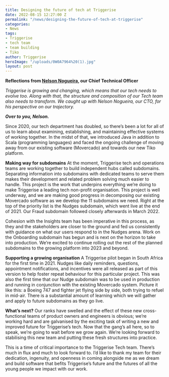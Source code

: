 ```yaml
---
title: Designing the future of tech at Triggerise
date: 2022-08-15 12:27:00 Z
permalink: "/news/designing-the-future-of-tech-at-triggerise"
categories:
- News
tags:
- Triggerise
- tech team
- team building
- Tiko
author: Triggerise
heroImage: "/uploads/0W0A7964%20(1).jpg"
layout: post
---
```


**Reflections from [Nelson Nogueira](https://www.linkedin.com/in/nognelson/), our Chief Technical Officer**

*Triggerise is growing and changing, which means that our tech needs to evolve too. Along with that, the structure and composition of our Tech team also needs to transform. We caught up with Nelson Nogueira, our CTO, for his perspective on our trajectory.*

***Over to you, Nelson.***

Since 2020, our tech department has doubled, so there’s been a lot for all of us to learn about examining, establishing, and maintaining effective systems of working together. In the midst of that, we introduced Java in addition to Scala (programming languages) and faced the ongoing challenge of moving away from our existing software (Movercado) and towards our new Tiko platform.

**Making way for subdomains**
At the moment, Triggerise tech and operations teams are working together to build independent hubs called subdomains. Separating information into subdomains with dedicated teams to serve them makes their development and related problem solving much easier to handle. This project is the work that underpins everything we’re doing to make Triggerise a leading tech non-profit organisation. This project is well underway, and we are making good progress in decomposing our existing Movercado software as we develop the 11 subdomains we need. Right at the top of the priority list is the Nudges subdomain, which went live at the end of 2021. Our Fraud subdomain followed closely afterwards in March 2022.

Cohesion with the Insights team has been imperative in this process, as they and the stakeholders are closer to the ground and fed us consistently with guidance on what our users respond to in the Nudges arena. Work on the Onboarding subdomain has begun and is next on the horizon to take into production. We’re excited to continue rolling out the rest of the planned subdomains to the growing platform into 2023 and beyond.

**Supporting a growing organisation**
A Triggerise pilot began in South Africa for the first time in 2021. Nudges like daily reminders, questions, appointment notifications, and incentives were all released as part of this version to help foster repeat behaviour for this particular project. This was also the first time that our Nudge subdomain was to be used in production and running in conjunction with the existing Movercado system. Picture it like this: a Boeing 747 and fighter jet flying side by side, both trying to refuel in mid-air. There is a substantial amount of learning which we will gather and apply to future subdomains as they go live.

**What’s next?**
Our ranks have swelled and the effect of these new cross-functional teams of product owners and engineers is obvious; we’re working hard and are galvanised by the exciting task of writing a new and improved future for Triggerise’s tech. Now that the gang’s all here, so to speak, we’re going to wait before we grow again. We’re looking forward to stabilising this new team and putting these fresh structures into practice.

This is a time of critical importance to the Triggerise Tech team. There’s much in flux and much to look forward to. I’d like to thank my team for their dedication, ingenuity, and openness in coming alongside me as we dream and build software that befits Triggerise’s future and the futures of all the young people we impact with our work.